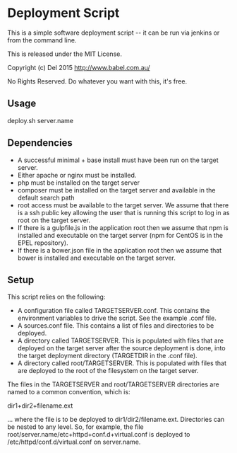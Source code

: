 # Deployment Script

This is a simple software deployment script -- it can be run via jenkins or from the command line.

This is released under the MIT License.

Copyright (c) Del 2015 http://www.babel.com.au/

No Rights Reserved.  Do whatever you want with this, it's free.

## Usage

deploy.sh server.name

## Dependencies

* A successful minimal + base install must have been run on the target server.
* Either apache or nginx must be installed.
* php must be installed on the target server
* composer must be installed on the target server and available in the default search path
* root access must be available to the target server.  We assume that there is a ssh public key allowing the user that is running this script to log in as root on the target server.
* If there is a gulpfile.js in the application root then we assume that npm is installed and executable on the target server (npm for CentOS is in the EPEL repository).
* If there is a bower.json file in the application root then we assume that bower is installed and executable on the target server.

## Setup

This script relies on the following:

* A configuration file called TARGETSERVER.conf.  This contains the environment variables to drive the script.  See the example .conf file.
* A sources.conf file.  This contains a list of files and directories to be deployed.
* A directory called TARGETSERVER.  This is populated with files that are deployed on the target server after the source deployment is done, into the target deployment directory (TARGETDIR in the .conf file).
* A directory called root/TARGETSERVER.  This is populated with files that are deployed to the root of the filesystem on the target server.

The files in the TARGETSERVER and root/TARGETSERVER directories are named to a common convention, which is:

dir1+dir2+filename.ext

... where the file is to be deployed to dir1/dir2/filename.ext.  Directories can be nested to any level.  So, for example, the file root/server.name/etc+httpd+conf.d+virtual.conf is deployed to /etc/httpd/conf.d/virtual.conf on server.name.

